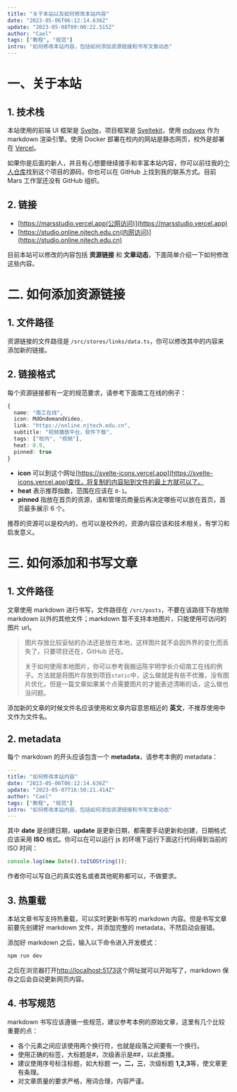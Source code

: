```yaml
---
title: "关于本站以及如何修改本站内容"
date: "2023-05-06T06:12:14.636Z"
update: "2023-05-08T09:00:22.515Z"
author: "Cael"
tags: ["教程", "规范"]
intro: "如何修改本站内容，包括如何添加资源链接和书写文章动态"
---
```


# 一、关于本站

## 1. 技术栈

本站使用的前端 UI 框架是 [Svelte](https://svelte.dev)，项目框架是 [Sveltekit](https://kit.svelte.dev)，使用 [mdsvex](https://mdsvex.pngwn.io) 作为 markdown 渲染引擎。使用 Docker 部署在校内的网站是静态网页，校外是部署在 [Vercel](https://vercel.com)。

如果你是后面的新人，并且有心想要继续接手和丰富本站内容，你可以前往我的[个人仓库](https://github.com/MR-Addict/studio)找到这个项目的源码，你也可以在 GitHub 上找到我的联系方式。目前 Mars 工作室还没有 GitHub 组织。

## 2. 链接

- [https://marsstudio.vercel.app(公网访问)](https://marsstudio.vercel.app)
- [https://studio.online.njtech.edu.cn(内网访问)](https://studio.online.njtech.edu.cn)

目前本站可以修改的内容包括 **资源链接** 和 **文章动态**，下面简单介绍一下如何修改这些内容。

# 二. 如何添加资源链接

## 1. 文件路径

资源链接的文件路径是 `/src/stores/links/data.ts`，你可以修改其中的内容来添加新的链接。

## 2. 链接格式

每个资源链接都有一定的规范要求，请参考下面南工在线的例子：

```ts
{
  name: "南工在线",
  icon: MdOndemandVideo,
  link: "https://online.njtech.edu.cn",
  subtitle: "视频播放平台，软件下载",
  tags: ["校内", "视频"],
  heat: 0.9,
  pinned: true
}
```

- **icon** 可以到这个网址[https://svelte-icons.vercel.app](https://svelte-icons.vercel.app)查找，将复制的内容贴到文件的最上方就可以了。
- **heat** 表示推荐指数，范围在应该在 `0-1`。
- **pinned** 指放在首页的资源，请和管理员商量后再决定哪些可以放在首页，首页最多展示 6 个。

推荐的资源可以是校内的，也可以是校外的，资源内容应该和技术相关，有学习和启发意义。

# 三. 如何添加和书写文章

## 1. 文件路径

文章使用 markdown 进行书写，文件路径在 `/src/posts`，不要在该路径下存放除 markdown 以外的其他文件；markdown 暂不支持本地图片，只能使用可访问的图片 url。

> 图片存放比较妥帖的办法还是放在本地，这样图片就不会因外界的变化而丢失了，只要项目还在，GitHub 还在。
>
> 关于如何使用本地图片，你可以参考我搬运陈宇明学长介绍南工在线的例子。方法就是将图片存放到项目`static`中，这么做就是有些不优雅，没有图片优化，但是一篇文章如果某个点需要图片的才能表述清晰的话，这么做也没问题。

添加新的文章的时候文件名应该使用和文章内容意思相近的 **英文**，不推荐使用中文作为文件名。

## 2. metadata

每个 markdown 的开头应该包含一个 **metadata**，请参考本例的 metadata：

```yaml
---
title: "如何修改本站内容"
date: "2023-05-06T06:12:14.636Z"
update: "2023-05-07T16:50:21.414Z"
author: "Cael"
tags: ["教程", "规范"]
intro: "如何修改本站内容，包括如何添加资源链接和书写文章动态"
---
```

其中 **date** 是创建日期，**update** 是更新日期，都需要手动更新和创建，日期格式应该采用 **ISO** 格式。你可以在可以运行 js 的环境下运行下面这行代码得到当前的 ISO 时间：

```js
console.log(new Date().toISOString());
```

作者你可以写自己的真实姓名或者其他昵称都可以，不做要求。

## 3. 热重载

本站文章书写支持热重载，可以实时更新书写的 markdown 内容。但是书写文章前要先创建好 markdown 文件，并添加完整的 metadata，不然启动会报错。

添加好 markdown 之后，输入以下命令进入开发模式：

```sh
npm run dev
```

之后在浏览器打开[http://localhost:5173](http://localhost:5173)这个网址就可以开始写了，markdown 保存之后会自动更新网页内容。

## 4. 书写规范

markdown 书写应该遵循一些规范，建议参考本例的原始文章，这里有几个比较重要的点：

- 各个元素之间应该使用两个换行符，也就是段落之间要有一个换行。
- 使用正确的标签，大标题是#，次级表示是##，以此类推。
- 建议使用序号标注标题，如大标题 **一，二，三**，次级标题 **1,2,3**等，使文章更有条理。
- 对文章质量的要求严格，用词合理，内容严谨。
